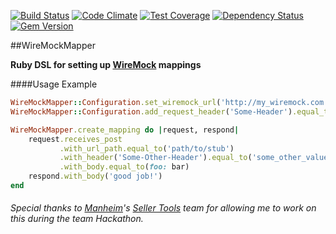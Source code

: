 [![Build Status](https://travis-ci.org/ike18t/wiremock_mapper.png?branch=master)](https://travis-ci.org/ike18t/wiremock_mapper)
[![Code Climate](https://codeclimate.com/github/ike18t/wiremock_mapper/badges/gpa.svg)](https://codeclimate.com/github/ike18t/wiremock_mapper)
[![Test Coverage](https://codeclimate.com/github/ike18t/wiremock_mapper/badges/coverage.svg)](https://codeclimate.com/github/ike18t/wiremock_mapper/coverage)
[![Dependency Status](https://gemnasium.com/badges/github.com/ike18t/wiremock_mapper.svg)](https://gemnasium.com/github.com/ike18t/wiremock_mapper)
[![Gem Version](https://badge.fury.io/rb/wiremock_mapper.svg)](https://badge.fury.io/rb/wiremock_mapper)

##WireMockMapper

**Ruby DSL for setting up [WireMock](http://wiremock.org/) mappings**

####Usage Example
```ruby
WireMockMapper::Configuration.set_wiremock_url('http://my_wiremock.com')
WireMockMapper::Configuration.add_request_header('Some-Header').equal_to('some_value')

WireMockMapper.create_mapping do |request, respond|
	request.receives_post
           .with_url_path.equal_to('path/to/stub')
           .with_header('Some-Other-Header').equal_to('some_other_value')
           .with_body.equal_to(foo: bar)
	respond.with_body('good job!')
end
```

###### Special thanks to [Manheim](https://www.manheim.com)'s [Seller Tools](https://sites.google.com/site/sellertoolsteam/home) team for allowing me to work on this during the team Hackathon.
